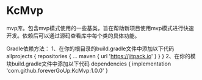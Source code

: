 # KcMvp
mvp库。包含mvp模式使用的一些基类，旨在帮助新项目使用mvp模式进行快速开发。依赖后可以通过源码查看库中每个类的具体功能。

Gradle依赖方法：
1、在你的根目录的build.gradle文件中添加以下代码
allprojects {
		repositories {
			...
			maven { url 'https://jitpack.io' }
		}
}
2、在你的模块build.gradle文件中添加以下代码
dependencies {
	        implementation 'com.github.foreverGoUp:KcMvp:1.0.0'
}
